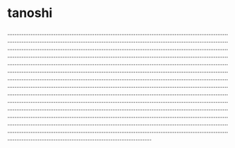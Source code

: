 # tanoshi
.........................................................................................................................................................................................................................................................................................................................................................................................................................................................................................................................................................................................................................................................................................................................................................................................................................................................................................................................................................................................................................................................................................................................................................................................................................................................................................................................................................................................................................................................................................................................................................................................................................................................................................................................................................................................................................................................................................